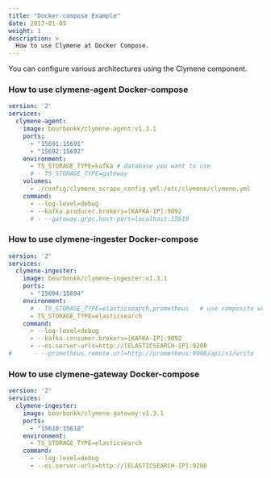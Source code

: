 ```yaml
---
title: "Docker-compose Example"
date: 2017-01-05
weight: 1
description: >
  How to use Clymene at Docker Compose.
---
```


You can configure various architectures using the Clymene component.

### How to use clymene-agent Docker-compose
```yaml
version: '2'
services:
  clymene-agent:
    image: bourbonkk/clymene-agent:v1.3.1
    ports:
      - "15691:15691"
      - "15692:15692"
    environment:
      - TS_STORAGE_TYPE=kafka # database you want to use
      # - TS_STORAGE_TYPE=gateway
    volumes:
      - ./config/clymene_scrape_config.yml:/etc/clymene/clymene.yml
    command:
      - --log-level=debug
      - --kafka.producer.brokers=[KAFKA-IP]:9092
      # - --gateway.grpc.host-port=localhost:15610
```

### How to use clymene-ingester Docker-compose
```yaml
version: '2'
services:
  clymene-ingester:
    image: bourbonkk/clymene-ingester:v1.3.1
    ports:
      - "15694:15694"
    environment:
      # - TS_STORAGE_TYPE=elasticsearch,prometheus   # use composite writer
      - TS_STORAGE_TYPE=elasticsearch
    command:
      - --log-level=debug
      - --kafka.consumer.brokers=[KAFKA-IP]:9092
      - --es.server-urls=http://[ELASTICSEARCH-IP]:9200
#      - --prometheus.remote.url=http://prometheus:9090/api/v1/write
```


### How to use clymene-gateway Docker-compose
```yaml
version: '2'
services:
  clymene-ingester:
    image: bourbonkk/clymene-gateway:v1.3.1
    ports:
      - "15610:15610"
    environment:
      - TS_STORAGE_TYPE=elasticsearch
    command:
      - --log-level=debug
      - --es.server-urls=http://[ELASTICSEARCH-IP]:9200
```
